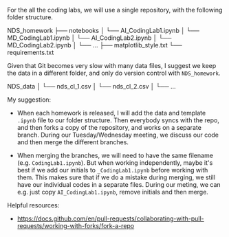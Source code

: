 
For the all the coding labs, we will use a single repository, with the following folder structure.

NDS_homework
├── notebooks
│   └── AI_CodingLab1.ipynb
│   └── MD_CodingLab1.ipynb
│   └── AI_CodingLab2.ipynb
│   └── MD_CodingLab2.ipynb
│   └── ...
├── matplotlib_style.txt
└── requirements.txt


Given that Git becomes very slow with many data files, I suggest we keep the data in a different folder, and only do version control with `NDS_homework`.

NDS_data
│   └── nds_cl_1.csv
│   └── nds_cl_2.csv
│   └── ...


My suggestion:
- When each homework is released, I will add the data and template `.ipynb` file to our folder structure. Then everybody syncs with the repo, and then forks a copy of the repository, and works on a separate branch. During our Tuesday/Wednesday meeting, we discuss our code and then merge the different branches.

- When merging the branches, we will need to have the same filename (e.g. `CodingLab1.ipynb`). But when working independently, maybe it's best if we add our initials to `_CodingLab1.ipynb` before working with them. This makes sure that if we do a mistake during merging, we still have our individual codes in a separate files. During our meting, we can e.g. just copy `AI_CodingLab1.ipynb`, remove initials and then merge.


Helpful resources:
- https://docs.github.com/en/pull-requests/collaborating-with-pull-requests/working-with-forks/fork-a-repo


